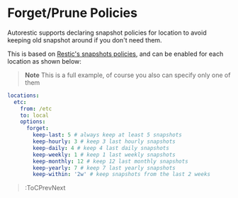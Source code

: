 # Forget/Prune Policies

Autorestic supports declaring snapshot policies for location to avoid keeping old snapshot around if you don't need them.

This is based on [Restic's snapshots policies](https://restic.readthedocs.io/en/latest/060_forget.html#removing-snapshots-according-to-a-policy), and can be enabled for each location as shown below:

> **Note** This is a full example, of course you also can specify only one of them

```yaml | .autorestic.yml
locations:
  etc:
    from: /etc
    to: local
    options:
      forget:
        keep-last: 5 # always keep at least 5 snapshots
        keep-hourly: 3 # keep 3 last hourly snapshots
        keep-daily: 4 # keep 4 last daily snapshots
        keep-weekly: 1 # keep 1 last weekly snapshots
        keep-monthly: 12 # keep 12 last monthly snapshots
        keep-yearly: 7 # keep 7 last yearly snapshots
        keep-within: '2w' # keep snapshots from the last 2 weeks
```

> :ToCPrevNext
